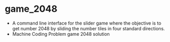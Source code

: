 # game_2048
* A command line interface for the slider game where the objective is to get number 2048 by sliding the number tiles in four standard directions.
* Machine Coding Problem game 2048 solution
